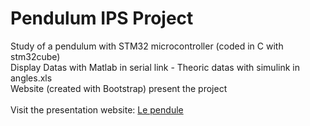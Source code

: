 # Pendulum IPS Project

Study of a pendulum with STM32 microcontroller (coded in C with stm32cube)
<br/>Display Datas with Matlab in serial link - Theoric datas with simulink in angles.xls
<br/>Website (created with Bootstrap) present the project
<br/><br/>
Visit the presentation website: [Le pendule](https://tanboi.github.io/pendulum/index.html)
